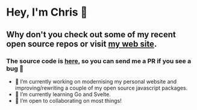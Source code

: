 
# Hey, I'm Chris 👋

## Why don't you check out some of my recent open source repos or visit [my web site](https://www.chris-snowden.me/ 'Link to my personal website').

### The source code is [here](https://github.com/Recidvst/chris-snowden.me 'Link to the source code of my website on GitHub'), so you can send me a PR if you see a bug 👀

- 🔭 I’m currently working on modernising my personal website and improving/rewriting a couple of my open source javascript packages.
- 🌱 I’m currently learning Go and Svelte.
- 👯 I’m open to collaborating on most things!

